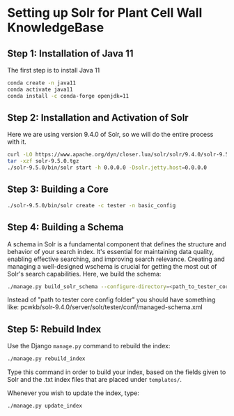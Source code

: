Setting up Solr for Plant Cell Wall KnowledgeBase
=====

Step 1: Installation of Java 11
------------

The first step is to install Java 11

```bash
conda create -n java11
conda activate java11
conda install -c conda-forge openjdk=11
```

Step 2: Installation and Activation of Solr
------------

Here we are using version 9.4.0 of Solr, so we will do the entire process with it.

```bash
curl -LO https://www.apache.org/dyn/closer.lua/solr/solr/9.4.0/solr-9.5.0.tgz?action=download
tar -xzf solr-9.5.0.tgz
./solr-9.5.0/bin/solr start -h 0.0.0.0 -Dsolr.jetty.host=0.0.0.0
```

Step 3: Building a Core
------------

```bash
./solr-9.5.0/bin/solr create -c tester -n basic_config
```

Step 4: Building a Schema
------------

A schema in Solr is a fundamental component that defines the structure and behavior of your search index. It's essential for maintaining data quality, enabling effective searching, and improving search relevance. Creating and managing a well-designed wschema is crucial for getting the most out of Solr's search capabilities. 
    Here, we build the schema:

```bash
./manage.py build_solr_schema --configure-directory=<path_to_tester_core_managed-schema.xml_file>
```
Instead of "path to tester core config folder" you should have something like: pcwkb/solr-9.4.0/server/solr/tester/conf/managed-schema.xml

Step 5: Rebuild Index
-------------

Use the Django `manage.py` command to rebuild the index:

```bash
./manage.py rebuild_index
```

Type this command in order to build your index, based on the fields given to Solr and
    the .txt index files that are placed under `templates/`.

   Whenever you wish to update the index, type:

```bash
./manage.py update_index
```